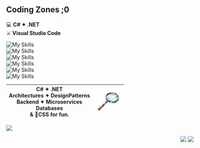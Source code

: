 ## Coding Zones ;0
💻 **C# ✦ .NET**<br />
⚔️ **Visual Studio Code**

![My Skills](https://go-skill-icons.vercel.app/api/icons?i=cs,dotnet,vscode,visualstudio&theme=dark)
<br />
![My Skills](https://go-skill-icons.vercel.app/api/icons?i=linux,terminal,bash,ubuntu&theme=dark)
<br />
![My Skills](https://go-skill-icons.vercel.app/api/icons?i=api,blazor,sqlserver,&theme=dark)
<br />
![My Skills](https://go-skill-icons.vercel.app/api/icons?i=docker,postman&theme=dark)
<br />
![My Skills](https://go-skill-icons.vercel.app/api/icons?i=html,css&theme=dark)
<br />
![My Skills](https://go-skill-icons.vercel.app/api/icons?i=git,github&theme=dark)

| **C# ✦ .NET** <br> **Architectures ✦ DesignPatterns**<br>**Backend ✦ Microservices**<br>**Databases**<br>**& 🌈CSS for fun.** | <img src="https://github.com/fault3r/fault3r/blob/main/explore.png?raw=true" alt="explore" width="70" height="70"> |
|:---:|:---:|

<img align="center" src="https://github-readme-stats.vercel.app/api/top-langs/?username=fault3r&layout=compact&theme=apprentice&hide_border=true&hide=javascript,html" />

<p align="right">
  <a href="mailto:hamed.damaavandi@gmail.com"><img src="https://go-skill-icons.vercel.app/api/icons?i=gmail&theme=dark" /></a>
  <a href="https://www.instagram.com/hamed.damaavandi/"><img src="https://go-skill-icons.vercel.app/api/icons?i=instagram&theme=dark" /></a>
</p>
